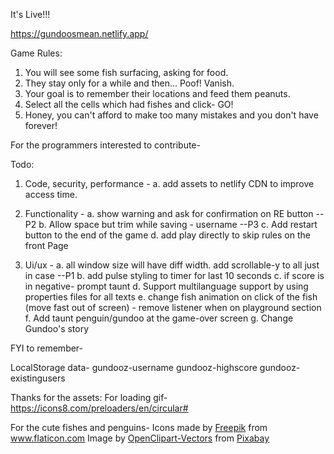 It's Live!!!

https://gundoosmean.netlify.app/

Game Rules:
1. You will see some fish surfacing, asking for food.
2. They stay only for a while and then... Poof! Vanish.
3. Your goal is to remember their locations and feed them peanuts.
4. Select all the cells which had fishes and click- GO!
5. Honey, you can't afford to make too many mistakes and you don't have forever!



For the programmers interested to contribute-

Todo:
1. Code, security, performance -
a. add assets to netlify CDN to improve access time.

2. Functionality -
a. show warning and ask for confirmation on RE button --P2
b. Allow space but trim while saving - username --P3
c. Add restart button to the end of the game
d. add play directly to skip rules on the front Page

3. Ui/ux -
a. all window size will have diff width. add scrollable-y to all just in case  --P1
b. add pulse styling to timer for last 10 seconds 
c. if score is in negative- prompt taunt
d. Support multilanguage support by using properties files for all texts
e. change fish animation on click of the fish (move fast out of screen) - remove listener when on playground section
f. Add taunt penguin/gundoo at the game-over screen
g. Change Gundoo's story

FYI to remember-

LocalStorage data-
gundooz-username
gundooz-highscore
gundooz-existingusers

Thanks for the assets: 
For loading gif-
https://icons8.com/preloaders/en/circular#

For the cute fishes and penguins-
Icons made by <a href="https://www.flaticon.com/authors/freepik" title="Freepik">Freepik</a> from <a href="https://www.flaticon.com/" title="Flaticon"> www.flaticon.com</a>
Image by <a href="https://pixabay.com/users/OpenClipart-Vectors-30363/?utm_source=link-attribution&amp;utm_medium=referral&amp;utm_campaign=image&amp;utm_content=1300186">OpenClipart-Vectors</a> from <a href="https://pixabay.com/?utm_source=link-attribution&amp;utm_medium=referral&amp;utm_campaign=image&amp;utm_content=1300186">Pixabay</a>
